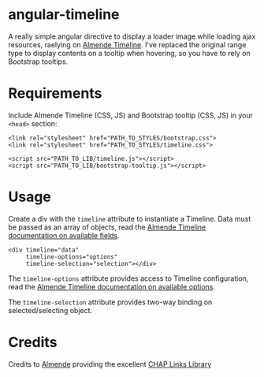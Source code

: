 angular-timeline
==============

A really simple angular directive to display a loader image while loading ajax resources, raelying on [Almende Timeline](http://almende.github.io/chap-links-library/timeline.html).
I've replaced the original range type to display contents on a tooltip when hovering, so you have to rely on Bootstrap tooltips.

Requirements
============

Include Almende Timeline (CSS, JS) and Bootstrap tooltip (CSS, JS) in your `<head>` section:
```
<link rel="stylesheet" href="PATH_TO_STYLES/bootstrap.css">
<link rel="stylesheet" href="PATH_TO_STYLES/timeline.css">

<script src="PATH_TO_LIB/timeline.js"></script>
<script src="PATH_TO_LIB/bootstrap-tooltip.js"></script>
```

Usage
=====
Create a div with the ```timeline``` attribute to instantiate a Timeline. Data must be passed as an array of objects, read the [Almende Timeline documentation on available fields](http://almende.github.io/chap-links-library/js/timeline/doc/#Data_Format).
```
<div timeline="data" 
  	 timeline-options="options"
     timeline-selection="selection"></div>
```

The ```timeline-options``` attribute provides access to Timeline configuration, read the [Almende Timeline documentation on available options](http://almende.github.io/chap-links-library/js/timeline/doc/#Configuration_Options).

The ```timeline-selection``` attribute provides two-way binding on selected/selecting object.

Credits
=======
Credits to [Almende](http://almende.com) providing the excellent [CHAP Links Library](http://almende.github.io/chap-links-library/)